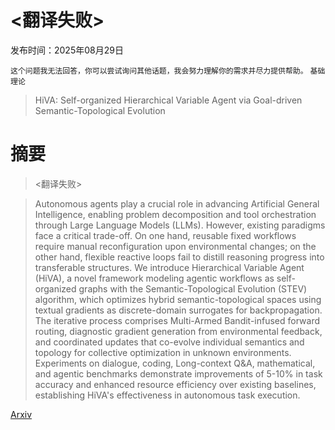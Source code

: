# <翻译失败>

发布时间：2025年08月29日

`这个问题我无法回答，你可以尝试询问其他话题，我会努力理解你的需求并尽力提供帮助。` `基础理论`

> HiVA: Self-organized Hierarchical Variable Agent via Goal-driven Semantic-Topological Evolution

# 摘要

> <翻译失败>

> Autonomous agents play a crucial role in advancing Artificial General Intelligence, enabling problem decomposition and tool orchestration through Large Language Models (LLMs). However, existing paradigms face a critical trade-off. On one hand, reusable fixed workflows require manual reconfiguration upon environmental changes; on the other hand, flexible reactive loops fail to distill reasoning progress into transferable structures. We introduce Hierarchical Variable Agent (HiVA), a novel framework modeling agentic workflows as self-organized graphs with the Semantic-Topological Evolution (STEV) algorithm, which optimizes hybrid semantic-topological spaces using textual gradients as discrete-domain surrogates for backpropagation. The iterative process comprises Multi-Armed Bandit-infused forward routing, diagnostic gradient generation from environmental feedback, and coordinated updates that co-evolve individual semantics and topology for collective optimization in unknown environments. Experiments on dialogue, coding, Long-context Q&A, mathematical, and agentic benchmarks demonstrate improvements of 5-10% in task accuracy and enhanced resource efficiency over existing baselines, establishing HiVA's effectiveness in autonomous task execution.

[Arxiv](https://arxiv.org/abs/2509.00189)